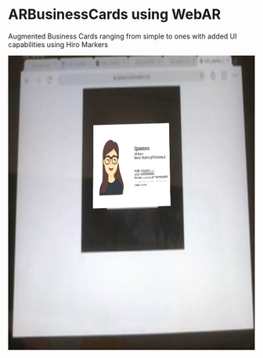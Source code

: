 # ARBusinessCards using WebAR
Augmented Business Cards ranging from simple to ones with added UI capabilities using Hiro Markers

<img src="SimpleBCScreenshot.png" width="800" height="600" >

